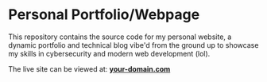 # Personal Portfolio/Webpage

This repository contains the source code for my personal website, a dynamic portfolio and technical blog vibe'd from the ground up to showcase my skills in cybersecurity and modern web development (lol).

The live site can be viewed at: **[your-domain.com](https://your-domain.com)**
